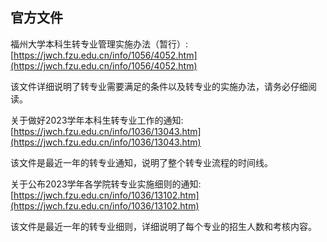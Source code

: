## 官方文件
福州大学本科生转专业管理实施办法（暂行）: [https://jwch.fzu.edu.cn/info/1056/4052.htm](https://jwch.fzu.edu.cn/info/1056/4052.htm)

该文件详细说明了转专业需要满足的条件以及转专业的实施办法，请务必仔细阅读。

关于做好2023学年本科生转专业工作的通知: [https://jwch.fzu.edu.cn/info/1036/13043.htm](https://jwch.fzu.edu.cn/info/1036/13043.htm)

该文件是最近一年的转专业通知，说明了整个转专业流程的时间线。

关于公布2023学年各学院转专业实施细则的通知: [https://jwch.fzu.edu.cn/info/1036/13102.htm](https://jwch.fzu.edu.cn/info/1036/13102.htm)

该文件是最近一年的转专业细则，详细说明了每个专业的招生人数和考核内容。